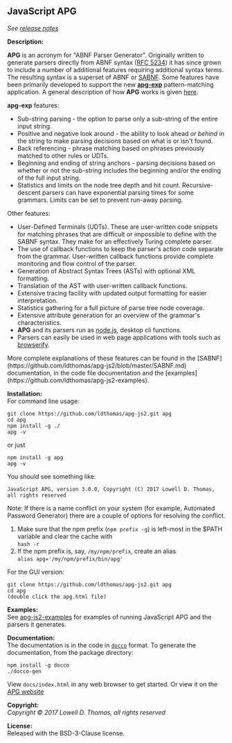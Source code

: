 ## JavaScript APG

*See [release notes](https://github.com/ldthomas/apg-js2/blob/master/RELEASE-NOTES.md)*

**Description:**  

**APG** is an acronym for "ABNF Parser Generator". Originally written to generate parsers directly from ABNF syntax
([RFC 5234](https://tools.ietf.org/html/rfc5234)) it has since grown to include a number of additional features requiring additional syntax terms. The resulting syntax is a superset of ABNF or [SABNF](https://github.com/ldthomas/apg-js2/blob/master/SABNF.md).
Some features have been primarily developed to support the new [**apg-exp**](https://github.com/ldthomas/apg-js2-exp) pattern-matching application. A general description of how **APG** works is given [here](http://coasttocoastresearch.com/apg).

**apg-exp** features:  
<ul>
<li>
Sub-string parsing - the option to parse only a sub-string of the entire input string. 
</li>
<li>
Positive and negative look around - the ability to look ahead <i>or behind</i> in the string to make parsing decisions based on what is or isn't found.
</li>
<li>
Back referencing - phrase matching based on phrases previously matched to other rules or UDTs.
</li>
<li>
Beginning and ending of string anchors - parsing decisions based on whether or not the sub-string includes the beginning and/or the ending of the full input string. 
</li>
<li>
Statistics and limits on the node tree depth and hit count. Recursive-descent parsers can have exponential parsing times for some grammars. Limits can be set to prevent run-away parsing. 
</li>
</ul>
  
Other features:  
<ul>
<li>User-Defined Terminals (UDTs). These are user-written code snippets for matching phrases that are difficult or impossible to define with the SABNF syntax. They make for an effectively Turing complete parser.</li>
<li>The use of callback functions to keep the parser's action code separate from the grammar.
User-written callback functions provide complete monitoring and flow control of the parser.</li>
<li>
Generation of Abstract Syntax Trees (ASTs) with optional XML formatting.
</li>
<li>
Translation of the AST with user-written callback functions.
</li>
<li>Extensive tracing facility with updated output formatting for easier interpretation.</li>
<li>Statistics gathering for a full picture of parse tree node coverage.</li>
<li>Extensive attribute generation for an overview of the grammar's characteristics.</li>
<li><b>APG</b> and its parsers run as <a = href="https://nodejs.org/en/">node.js</a>, desktop cli functions.</li>
<li>
Parsers can easily be used in web page applications with tools such as <a href="http://browserify.org/">browserify</a>.
</li>
</ul>
More complete explanations of these features can be found in the [SABNF](https://github.com/ldthomas/apg-js2/blob/master/SABNF.md) documentation, in the code file documentation and the [examples](https://github.com/ldthomas/apg-js2-examples).

**Installation:**    
For command line usage:
```
git clone https://github.com/ldthomas/apg-js2.git apg
cd apg
npm install -g ./
apg -v
```
or just
```
npm install -g apg
apg -v
```
You should see something like:

`JavaScript APG, version 3.0.0, Copyright (C) 2017 Lowell D. Thomas, all rights reserved`

Note: If there is a name conflict on your system
(for example, Automated Password Generator) there are a couple of options for
resolving the conflict.
<ol>
<li>Make sure that the npm prefix (<code>npm prefix -g</code>) is left-most in the $PATH variable and clear the cache with
<br><code>hash -r</code></li>
<li>If the npm prefix is, say, <code>/my/npm/prefix</code>, create an alias<br>
<code>alias apg='/my/npm/prefix/bin/apg'</code></li>
</ol>

For the GUI version:
```
git clone https://github.com/ldthomas/apg-js2.git apg
cd apg
(double click the apg.html file)
```

**Examples:**  
See <a href="https://github.com/ldthomas/apg-js2-examples">apg-js2-examples</a> for examples of running JavaScript APG and the parsers it generates.
  
**Documentation:**  
The documentation is in the code in [`docco`](https://jashkenas.github.io/docco/) format.
To generate the documentation, from the package directory:
```
npm install -g docco
./docco-gen
```
View `docs/index.html` in any web browser to get started.
Or view it on the [APG website](http://coasttocoastresearch.com/docjs2/apg/index.html)

**Copyright:**  
  *Copyright &copy; 2017 Lowell D. Thomas, all rights reserved*  

**License:**  
Released with the BSD-3-Clause license.
      
